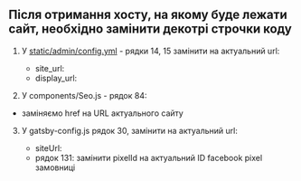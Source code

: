 ## Після отримання хосту, на якому буде лежати сайт, необхідно замінити декотрі строчки коду

1. У [static/admin/config.yml](static/admin/config.yml) - рядки 14, 15 замінити
   на актуальний url:

   - site_url:
   - display_url:

2. У components/Seo.js - рядок 84:

- заміняємо href на URL актуального сайту

3. У gatsby-config.js рядок 30, замінити на актуальний url:

   - siteUrl:
   - рядок 131: замінити pixelId на актуальний ID facebook pixel замовниці
